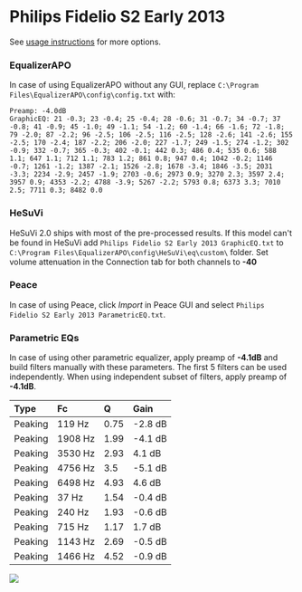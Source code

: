 # Philips Fidelio S2 Early 2013
See [usage instructions](https://github.com/jaakkopasanen/AutoEq#usage) for more options.

### EqualizerAPO
In case of using EqualizerAPO without any GUI, replace `C:\Program Files\EqualizerAPO\config\config.txt`
with:
```
Preamp: -4.0dB
GraphicEQ: 21 -0.3; 23 -0.4; 25 -0.4; 28 -0.6; 31 -0.7; 34 -0.7; 37 -0.8; 41 -0.9; 45 -1.0; 49 -1.1; 54 -1.2; 60 -1.4; 66 -1.6; 72 -1.8; 79 -2.0; 87 -2.2; 96 -2.5; 106 -2.5; 116 -2.5; 128 -2.6; 141 -2.6; 155 -2.5; 170 -2.4; 187 -2.2; 206 -2.0; 227 -1.7; 249 -1.5; 274 -1.2; 302 -0.9; 332 -0.7; 365 -0.3; 402 -0.1; 442 0.3; 486 0.4; 535 0.6; 588 1.1; 647 1.1; 712 1.1; 783 1.2; 861 0.8; 947 0.4; 1042 -0.2; 1146 -0.7; 1261 -1.2; 1387 -2.1; 1526 -2.8; 1678 -3.4; 1846 -3.5; 2031 -3.3; 2234 -2.9; 2457 -1.9; 2703 -0.6; 2973 0.9; 3270 2.3; 3597 2.4; 3957 0.9; 4353 -2.2; 4788 -3.9; 5267 -2.2; 5793 0.8; 6373 3.3; 7010 2.5; 7711 0.3; 8482 0.0
```

### HeSuVi
HeSuVi 2.0 ships with most of the pre-processed results. If this model can't be found in HeSuVi add
`Philips Fidelio S2 Early 2013 GraphicEQ.txt` to `C:\Program Files\EqualizerAPO\config\HeSuVi\eq\custom\` folder.
Set volume attenuation in the Connection tab for both channels to **-40**

### Peace
In case of using Peace, click *Import* in Peace GUI and select `Philips Fidelio S2 Early 2013 ParametricEQ.txt`.

### Parametric EQs
In case of using other parametric equalizer, apply preamp of **-4.1dB** and build filters manually
with these parameters. The first 5 filters can be used independently.
When using independent subset of filters, apply preamp of **-4.1dB**.

| Type    | Fc      |    Q | Gain    |
|:--------|:--------|:-----|:--------|
| Peaking | 119 Hz  | 0.75 | -2.8 dB |
| Peaking | 1908 Hz | 1.99 | -4.1 dB |
| Peaking | 3530 Hz | 2.93 | 4.1 dB  |
| Peaking | 4756 Hz | 3.5  | -5.1 dB |
| Peaking | 6498 Hz | 4.93 | 4.6 dB  |
| Peaking | 37 Hz   | 1.54 | -0.4 dB |
| Peaking | 240 Hz  | 1.93 | -0.6 dB |
| Peaking | 715 Hz  | 1.17 | 1.7 dB  |
| Peaking | 1143 Hz | 2.69 | -0.5 dB |
| Peaking | 1466 Hz | 4.52 | -0.9 dB |

![](https://raw.githubusercontent.com/jaakkopasanen/AutoEq/master/results/innerfidelity/sbaf-serious/Philips%20Fidelio%20S2%20Early%202013/Philips%20Fidelio%20S2%20Early%202013.png)
